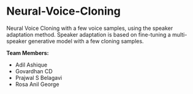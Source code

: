 # Neural-Voice-Cloning
Neural Voice Cloning with a few voice samples, using the speaker adaptation method. Speaker adaptation is based on fine-tuning a multi-speaker generative model with a few cloning samples. 

**Team Members:**
* Adil Ashique
* Govardhan CD 
* Prajwal S Belagavi
* Rosa Anil George
